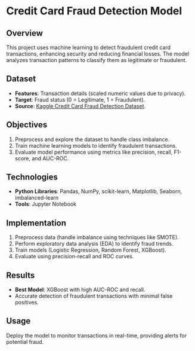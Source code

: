 

# Credit Card Fraud Detection Model

## Overview
This project uses machine learning to detect fraudulent credit card transactions, enhancing security and reducing financial losses. The model analyzes transaction patterns to classify them as legitimate or fraudulent.

## Dataset
- **Features**: Transaction details (scaled numeric values due to privacy).
- **Target**: Fraud status (0 = Legitimate, 1 = Fraudulent).
- **Source**: [Kaggle Credit Card Fraud Detection Dataset](https://www.kaggle.com/mlg-ulb/creditcardfraud).

## Objectives
1. Preprocess and explore the dataset to handle class imbalance.
2. Train machine learning models to identify fraudulent transactions.
3. Evaluate model performance using metrics like precision, recall, F1-score, and AUC-ROC.

## Technologies
- **Python Libraries**: Pandas, NumPy, scikit-learn, Matplotlib, Seaborn, imbalanced-learn
- **Tools**: Jupyter Notebook

## Implementation
1. Preprocess data (handle imbalance using techniques like SMOTE).
2. Perform exploratory data analysis (EDA) to identify fraud trends.
3. Train models (Logistic Regression, Random Forest, XGBoost).
4. Evaluate using precision-recall and ROC curves.

## Results
- **Best Model**: XGBoost with high AUC-ROC and recall.
- Accurate detection of fraudulent transactions with minimal false positives.

## Usage
Deploy the model to monitor transactions in real-time, providing alerts for potential fraud.
